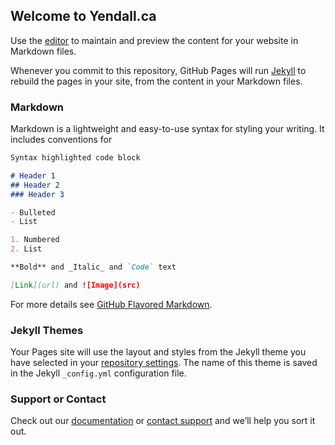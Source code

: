 ## Welcome to Yendall.ca

Use the [editor](https://github.com/xPosed-Dayz/Website/edit/master/README.md) to maintain and preview the content for your website in Markdown files.

Whenever you commit to this repository, GitHub Pages will run [Jekyll](https://jekyllrb.com/) to rebuild the pages in your site, from the content in your Markdown files.

### Markdown

Markdown is a lightweight and easy-to-use syntax for styling your writing. It includes conventions for

```markdown
Syntax highlighted code block

# Header 1
## Header 2
### Header 3

- Bulleted
- List

1. Numbered
2. List

**Bold** and _Italic_ and `Code` text

[Link](url) and ![Image](src)
```

For more details see [GitHub Flavored Markdown](https://guides.github.com/features/mastering-markdown/).

### Jekyll Themes

Your Pages site will use the layout and styles from the Jekyll theme you have selected in your [repository settings](https://github.com/xPosed-Dayz/Website/settings). The name of this theme is saved in the Jekyll `_config.yml` configuration file.

### Support or Contact


Check out our [documentation](https://docs.github.com/categories/github-pages-basics/) or [contact support](https://github.com/contact) and we’ll help you sort it out.
